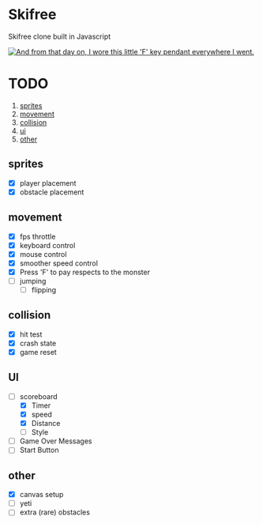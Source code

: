 # Skifree
Skifree clone built in Javascript

[![And from that day on, I wore this little 'F' key pendant everywhere I went.](https://imgs.xkcd.com/comics/skifree.png)](https://xkcd.com/667/)


# TODO
1. [sprites](#sprites)
2. [movement](#movement)
3. [collision](#collision)
4. [ui](#ui)
5. [other](#other)

## sprites
* [x] player placement
* [x] obstacle placement

## movement
* [x] fps throttle
* [x] keyboard control
* [x] mouse control
* [x] smoother speed control
* [x] Press 'F' to pay respects to the monster
* [ ] jumping
  * [ ] flipping

## collision
* [x] hit test
* [x] crash state
* [x] game reset

## UI
* [ ] scoreboard
  - [x] Timer
  - [x] speed
  - [x] Distance
  - [ ] Style
* [ ] Game Over Messages
* [ ] Start Button

## other
* [x] canvas setup
* [ ] yeti
* [ ] extra (rare) obstacles

